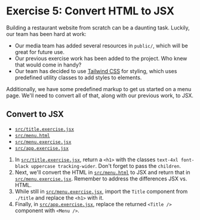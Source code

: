# Exercise 5: Convert HTML to JSX

Building a restaurant website from scratch can be a daunting task. Luckily, our team has been hard at work:

- Our media team has added several resources in `public/`, which will be great for future use.
- Our previous exercise work has been added to the project. Who knew that would come in handy?
- Our team has decided to use [Tailwind CSS](https://tailwindcss.com) for styling, which uses predefined utility classes to add styles to elements.

Additionally, we have some predefined markup to get us started on a menu page. We'll need to convert all of that, along with our previous work, to JSX.

## Convert to JSX

- [`src/title.exercise.jsx`](./src/title.exercise.jsx)
- [`src/menu.html`](./src/menu.html)
- [`src/menu.exercise.jsx`](./src/menu.exercise.jsx)
- [`src/app.exercise.jsx`](./src/app.exercise.jsx)

1. In [`src/title.exercise.jsx`](./src/title.exercise.jsx), return a `<h1>` with the classes `text-4xl font-black uppercase tracking-wider`. Don't forget to pass the `children`.
2. Next, we'll convert the HTML in [`src/menu.html`](./src/menu.html) to JSX and return that in [`src/menu.exercise.jsx`](./src/menu.exercise.jsx). Remember to address the differences JSX vs. HTML.
3. While still in [`src/menu.exercise.jsx`](./src/menu.exercise.jsx), import the `Title` component from `./title` and replace the `<h1>` with it.
4. Finally, in [`src/app.exercise.jsx`](./src/app.exercise.jsx), replace the returned `<Title />` component with `<Menu />`.
